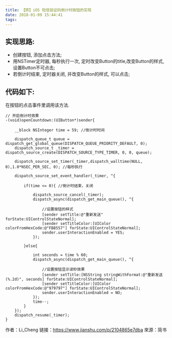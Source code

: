 ```yaml
---
title: 【转】iOS 短信验证码倒计时按钮的实现
date: 2018-01-09 15:44:41
tags:
---
```


实现思路:
---
* 创建按钮, 添加点击方法;
* 用NSTimer定时器, 每秒执行一次, 定时改变Button的title,改变Button的样式, 设置Button不可点击;
* 若倒计时结束, 定时器关闭, 并改变Button的样式, 可以点击;

<!-- more -->

代码如下:
---
在按钮的点击事件里调用该方法.

```
// 开启倒计时效果
-(void)openCountdown:(UIButton*)sender{

    __block NSInteger time = 59; //倒计时时间

    dispatch_queue_t queue = dispatch_get_global_queue(DISPATCH_QUEUE_PRIORITY_DEFAULT, 0);
    dispatch_source_t _timer = dispatch_source_create(DISPATCH_SOURCE_TYPE_TIMER, 0, 0, queue);

    dispatch_source_set_timer(_timer,dispatch_walltime(NULL, 0),1.0*NSEC_PER_SEC, 0); //每秒执行

    dispatch_source_set_event_handler(_timer, ^{

        if(time <= 0){ //倒计时结束，关闭

            dispatch_source_cancel(_timer);
            dispatch_async(dispatch_get_main_queue(), ^{

                //设置按钮的样式
                [sender setTitle:@"重新发送" forState:UIControlStateNormal];
                [sender setTitleColor:[UIColor colorFromHexCode:@"FB8557"] forState:UIControlStateNormal];
                sender.userInteractionEnabled = YES;
            });

        }else{

            int seconds = time % 60;
            dispatch_async(dispatch_get_main_queue(), ^{

                //设置按钮显示读秒效果
                [sender setTitle:[NSString stringWithFormat:@"重新发送(%.2d)", seconds] forState:UIControlStateNormal];
                [sender setTitleColor:[UIColor colorFromHexCode:@"979797"] forState:UIControlStateNormal];
                sender.userInteractionEnabled = NO;
            });
            time--;
        }
    });
    dispatch_resume(_timer);
}
```

作者：Li_Cheng
链接：https://www.jianshu.com/p/2104865e7dba
來源：简书
